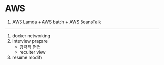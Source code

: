 # AWS

1. AWS Lamda + AWS batch + AWS BeansTalk


-----

1. docker networking
2. interview prapare
    - 경력직 면접 
    - recuiter view
3. resume modify


